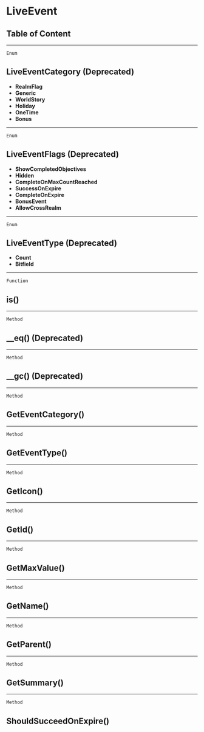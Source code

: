LiveEvent
=========

Table of Content
---------------- 

<!-- toc -->

------------------------------------------------------------------------

`Enum`

LiveEventCategory (Deprecated)
------------------------------

-   **RealmFlag**
-   **Generic**
-   **WorldStory**
-   **Holiday**
-   **OneTime**
-   **Bonus**

------------------------------------------------------------------------

`Enum`

LiveEventFlags (Deprecated)
---------------------------

-   **ShowCompletedObjectives**
-   **Hidden**
-   **CompleteOnMaxCountReached**
-   **SuccessOnExpire**
-   **CompleteOnExpire**
-   **BonusEvent**
-   **AllowCrossRealm**

------------------------------------------------------------------------

`Enum`

LiveEventType (Deprecated)
--------------------------

-   **Count**
-   **Bitfield**

------------------------------------------------------------------------

`Function`

is()
----

------------------------------------------------------------------------

`Method`

\_\_eq() (Deprecated)
---------------------

------------------------------------------------------------------------

`Method`

\_\_gc() (Deprecated)
---------------------

------------------------------------------------------------------------

`Method`

GetEventCategory()
------------------

------------------------------------------------------------------------

`Method`

GetEventType()
--------------

------------------------------------------------------------------------

`Method`

GetIcon()
---------

------------------------------------------------------------------------

`Method`

GetId()
-------

------------------------------------------------------------------------

`Method`

GetMaxValue()
-------------

------------------------------------------------------------------------

`Method`

GetName()
---------

------------------------------------------------------------------------

`Method`

GetParent()
-----------

------------------------------------------------------------------------

`Method`

GetSummary()
------------

------------------------------------------------------------------------

`Method`

ShouldSucceedOnExpire()
-----------------------
